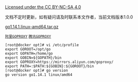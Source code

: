 [Licensed under the CC BY-NC-SA 4.0](https://creativecommons.org/licenses/by-nc-sa/4.0/deed.zh)

文档不定时更新，如有疑问请及时联系本文作者，当前文档版本1.0.0

[go1.14.1.linux-amd64.tar.gz](https://mirrors.ustc.edu.cn/golang/)

[`阿里GOPROXY`](https://developer.aliyun.com/mirror/goproxy) [`腾讯GOPROXY`](https://mirrors.cloud.tencent.com/help/go.html)

~~~
[root@docker opt]# vi /etc/profile
export GOROOT=/opt/go
export GOPATH=/home/go
export GOBIN=${GOPATH}/bin
export GOPROXY=https://mirrors.aliyun.com/goproxy/
export PATH=:$PATH:${GOBIN}:${GOROOT}/bin
[root@docker opt]# go version
go version go1.14.1 linux/amd64
~~~